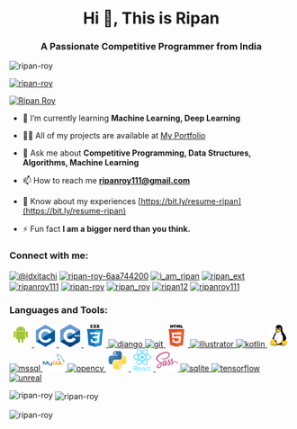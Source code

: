 <h1 align="center">Hi 👋, This is Ripan</h1>
<h3 align="center">A Passionate Competitive Programmer from India</h3>

<p align="left"> <img src="https://komarev.com/ghpvc/?username=ripan-roy&label=Profile%20views&color=0e75b6&style=flat" alt="ripan-roy" /> </p>

<p align="left"> <a href="https://github.com/ryo-ma/github-profile-trophy"><img src="https://github-profile-trophy.vercel.app/?username=ripan-roy" alt="ripan-roy" /></a> </p>

<p align="left"> <a href="https://twitter.com/IDxItachi?t=pjiPCDcqOHjPzsWEL-mNQg&s=09" target="blank"><img src="https://img.shields.io/twitter/follow/IDxItachi?logo=twitter&style=for-the-badge" alt="Ripan Roy" /></a> </p>

- 🌱 I’m currently learning **Machine Learning, Deep Learning**

- 👨‍💻 All of my projects are available at [My Portfolio](#)

<!-- 📝 I regularly write articles on  -->  

- 💬 Ask me about **Competitive Programming, Data Structures, Algorithms, Machine Learning**

- 📫 How to reach me **ripanroy111@gmail.com**

- 📄 Know about my experiences [https://bit.ly/resume-ripan](https://bit.ly/resume-ripan)

- ⚡ Fun fact **I am a bigger nerd than you think.**

<h3 align="left">Connect with me:</h3>
<p align="left">
<a href="https://twitter.com/IDxItachi?t=pjiPCDcqOHjPzsWEL-mNQg&s=09" target="blank"><img align="center" src="https://raw.githubusercontent.com/rahuldkjain/github-profile-readme-generator/master/src/images/icons/Social/twitter.svg" alt="@idxitachi" height="30" width="40" /></a>
<a href="https://linkedin.com/in/ripan-roy-6aa744200" target="blank"><img align="center" src="https://raw.githubusercontent.com/rahuldkjain/github-profile-readme-generator/master/src/images/icons/Social/linked-in-alt.svg" alt="ripan-roy-6aa744200" height="30" width="40" /></a>
<a href="https://instagram.com/i_am_ripan" target="blank"><img align="center" src="https://raw.githubusercontent.com/rahuldkjain/github-profile-readme-generator/master/src/images/icons/Social/instagram.svg" alt="i_am_ripan" height="30" width="40" /></a>
<a href="https://www.codechef.com/users/ripan_ext" target="blank"><img align="center" src="https://cdn.jsdelivr.net/npm/simple-icons@3.1.0/icons/codechef.svg" alt="ripan_ext" height="30" width="40" /></a>
<a href="https://www.hackerrank.com/ripanroy111" target="blank"><img align="center" src="https://raw.githubusercontent.com/rahuldkjain/github-profile-readme-generator/master/src/images/icons/Social/hackerrank.svg" alt="ripanroy111" height="30" width="40" /></a>
<a href="https://codeforces.com/profile/ripan-roy" target="blank"><img align="center" src="https://raw.githubusercontent.com/rahuldkjain/github-profile-readme-generator/master/src/images/icons/Social/codeforces.svg" alt="ripan-roy" height="30" width="40" /></a>
<a href="https://www.leetcode.com/ripan_roy" target="blank"><img align="center" src="https://raw.githubusercontent.com/rahuldkjain/github-profile-readme-generator/master/src/images/icons/Social/leet-code.svg" alt="ripan_roy" height="30" width="40" /></a>
<a href="https://www.hackerearth.com/ripan12" target="blank"><img align="center" src="https://raw.githubusercontent.com/rahuldkjain/github-profile-readme-generator/master/src/images/icons/Social/hackerearth.svg" alt="ripan12" height="30" width="40" /></a>
<a href="https://auth.geeksforgeeks.org/user/ripanroy111" target="blank"><img align="center" src="https://raw.githubusercontent.com/rahuldkjain/github-profile-readme-generator/master/src/images/icons/Social/geeks-for-geeks.svg" alt="ripanroy111" height="30" width="40" /></a>
</p>

<h3 align="left">Languages and Tools:</h3>
<p align="left"> <a href="https://developer.android.com" target="_blank" rel="noreferrer"> <img src="https://raw.githubusercontent.com/devicons/devicon/master/icons/android/android-original-wordmark.svg" alt="android" width="40" height="40"/> </a> <a href="https://www.cprogramming.com/" target="_blank" rel="noreferrer"> <img src="https://raw.githubusercontent.com/devicons/devicon/master/icons/c/c-original.svg" alt="c" width="40" height="40"/> </a> <a href="https://www.w3schools.com/cpp/" target="_blank" rel="noreferrer"> <img src="https://raw.githubusercontent.com/devicons/devicon/master/icons/cplusplus/cplusplus-original.svg" alt="cplusplus" width="40" height="40"/> </a> <a href="https://www.w3schools.com/css/" target="_blank" rel="noreferrer"> <img src="https://raw.githubusercontent.com/devicons/devicon/master/icons/css3/css3-original-wordmark.svg" alt="css3" width="40" height="40"/> </a> <a href="https://www.djangoproject.com/" target="_blank" rel="noreferrer"> <img src="https://cdn.worldvectorlogo.com/logos/django.svg" alt="django" width="40" height="40"/> </a> <a href="https://git-scm.com/" target="_blank" rel="noreferrer"> <img src="https://www.vectorlogo.zone/logos/git-scm/git-scm-icon.svg" alt="git" width="40" height="40"/> </a> <a href="https://www.w3.org/html/" target="_blank" rel="noreferrer"> <img src="https://raw.githubusercontent.com/devicons/devicon/master/icons/html5/html5-original-wordmark.svg" alt="html5" width="40" height="40"/> </a> <a href="https://www.adobe.com/in/products/illustrator.html" target="_blank" rel="noreferrer"> <img src="https://www.vectorlogo.zone/logos/adobe_illustrator/adobe_illustrator-icon.svg" alt="illustrator" width="40" height="40"/> </a> <a href="https://kotlinlang.org" target="_blank" rel="noreferrer"> <img src="https://www.vectorlogo.zone/logos/kotlinlang/kotlinlang-icon.svg" alt="kotlin" width="40" height="40"/> </a> <a href="https://www.linux.org/" target="_blank" rel="noreferrer"> <img src="https://raw.githubusercontent.com/devicons/devicon/master/icons/linux/linux-original.svg" alt="linux" width="40" height="40"/> </a> <a href="https://www.microsoft.com/en-us/sql-server" target="_blank" rel="noreferrer"> <img src="https://www.svgrepo.com/show/303229/microsoft-sql-server-logo.svg" alt="mssql" width="40" height="40"/> </a> <a href="https://www.mysql.com/" target="_blank" rel="noreferrer"> <img src="https://raw.githubusercontent.com/devicons/devicon/master/icons/mysql/mysql-original-wordmark.svg" alt="mysql" width="40" height="40"/> </a> <a href="https://opencv.org/" target="_blank" rel="noreferrer"> <img src="https://www.vectorlogo.zone/logos/opencv/opencv-icon.svg" alt="opencv" width="40" height="40"/> </a> <a href="https://www.python.org" target="_blank" rel="noreferrer"> <img src="https://raw.githubusercontent.com/devicons/devicon/master/icons/python/python-original.svg" alt="python" width="40" height="40"/> </a> <a href="https://reactjs.org/" target="_blank" rel="noreferrer"> <img src="https://raw.githubusercontent.com/devicons/devicon/master/icons/react/react-original-wordmark.svg" alt="react" width="40" height="40"/> </a> <a href="https://sass-lang.com" target="_blank" rel="noreferrer"> <img src="https://raw.githubusercontent.com/devicons/devicon/master/icons/sass/sass-original.svg" alt="sass" width="40" height="40"/> </a> <a href="https://www.sqlite.org/" target="_blank" rel="noreferrer"> <img src="https://www.vectorlogo.zone/logos/sqlite/sqlite-icon.svg" alt="sqlite" width="40" height="40"/> </a> <a href="https://www.tensorflow.org" target="_blank" rel="noreferrer"> <img src="https://www.vectorlogo.zone/logos/tensorflow/tensorflow-icon.svg" alt="tensorflow" width="40" height="40"/> </a> <a href="https://unrealengine.com/" target="_blank" rel="noreferrer"> <img src="https://raw.githubusercontent.com/kenangundogan/fontisto/036b7eca71aab1bef8e6a0518f7329f13ed62f6b/icons/svg/brand/unreal-engine.svg" alt="unreal" width="40" height="40"/> </a> </p>

<p><img align="left" src="https://github-readme-stats.vercel.app/api/top-langs?username=ripan-roy&show_icons=true&locale=en&layout=compact" alt="ripan-roy" /></p>

<p>&nbsp;<img align="center" src="https://github-readme-stats.vercel.app/api?username=ripan-roy&show_icons=true&locale=en" alt="ripan-roy" /></p>

<p><img align="center" src="https://github-readme-streak-stats.herokuapp.com/?user=ripan-roy&" alt="ripan-roy" /></p>
